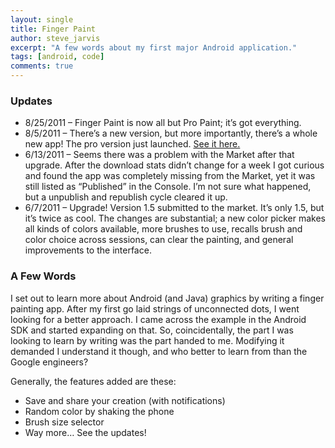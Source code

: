 ```yaml
---
layout: single
title: Finger Paint
author: steve_jarvis
excerpt: "A few words about my first major Android application."
tags: [android, code]
comments: true
---
```


### Updates

* 8/25/2011 – Finger Paint is now all but Pro Paint; it’s got everything.
* 8/5/2011 – There’s a new version, but more importantly, there’s a whole new app! The pro version just launched. <a href="https://market.android.com/details?id=com.sajarvis.paint" target="_blank">See it here.</a>
* 6/13/2011 – Seems there was a problem with the Market after that upgrade. After the download stats didn’t change for a week I got curious and found the app was completely missing from the Market, yet it was still listed as “Published” in the Console. I’m not sure what happened, but a unpublish and republish cycle cleared it up.
* 6/7/2011 – Upgrade! Version 1.5 submitted to the market. It’s only 1.5, but it’s twice as cool. The changes are substantial; a new color picker makes all kinds of colors available, more brushes to use, recalls brush and color choice across sessions, can clear the painting, and general improvements to the interface.

### A Few Words

I set out to learn more about Android (and Java) graphics by writing a finger painting app. After my first go laid strings of unconnected dots, I went looking for a better approach. I came across the example in the Android SDK and started expanding on that. So, coincidentally, the part I was looking to learn by writing was the part handed to me. Modifying it demanded I understand it though, and who better to learn from than the Google engineers?

Generally, the features added are these:

* Save and share your creation (with notifications)
* Random color by shaking the phone
* Brush size selector
* Way more… See the updates!

